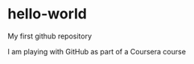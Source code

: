 hello-world
===========

My first github repository

I am playing with GitHub as part of a Coursera course
